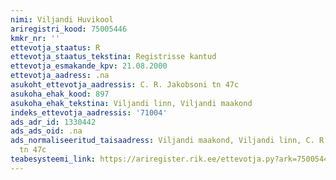 ```yaml
---
nimi: Viljandi Huvikool
ariregistri_kood: 75005446
kmkr_nr: ''
ettevotja_staatus: R
ettevotja_staatus_tekstina: Registrisse kantud
ettevotja_esmakande_kpv: 21.08.2000
ettevotja_aadress: .na
asukoht_ettevotja_aadressis: C. R. Jakobsoni tn 47c
asukoha_ehak_kood: 897
asukoha_ehak_tekstina: Viljandi linn, Viljandi maakond
indeks_ettevotja_aadressis: '71004'
ads_adr_id: 1330442
ads_ads_oid: .na
ads_normaliseeritud_taisaadress: Viljandi maakond, Viljandi linn, C. R. Jakobsoni
  tn 47c
teabesysteemi_link: https://ariregister.rik.ee/ettevotja.py?ark=75005446&ref=rekvisiidid
---
```

